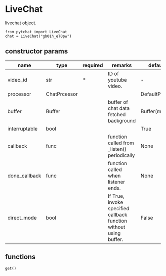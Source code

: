# LiveChat

livechat object.
```
from pytchat import LiveChat
chat = LiveChat("gb01h_eT0pw")
```
## constructor params

name|type|required|remarks|default value
---|---|---|---|---
video_id|str|*|ID of youtube video.|-
processor|ChatPrcessor|||DefaultProcessor
buffer|Buffer||buffer of chat data fetched background|Buffer(maxsize=20)
interruptable|bool|||True
callback|func||function called from _listen()  periodically|None
done_callback|func||function called when listener ends.|None
direct_mode|bool| |If True, invoke specified callback function without using buffer.|False

## functions

```
get()
```
